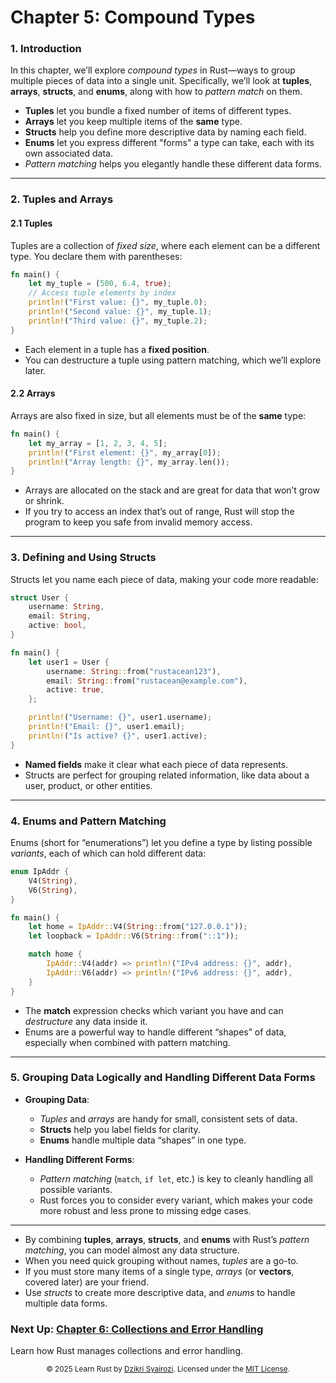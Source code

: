 # Chapter 5: Compound Types

### 1. Introduction

In this chapter, we’ll explore *compound types* in Rust—ways to group multiple pieces of data into a single unit. Specifically, we’ll look at **tuples**, **arrays**, **structs**, and **enums**, along with how to *pattern match* on them.

- **Tuples** let you bundle a fixed number of items of different types.
- **Arrays** let you keep multiple items of the **same** type.
- **Structs** help you define more descriptive data by naming each field.
- **Enums** let you express different "forms" a type can take, each with its own associated data.
- *Pattern matching* helps you elegantly handle these different data forms.

---

### 2. Tuples and Arrays

#### 2.1 Tuples

Tuples are a collection of *fixed size*, where each element can be a different type. You declare them with parentheses:

```rust
fn main() {
    let my_tuple = (500, 6.4, true);
    // Access tuple elements by index
    println!("First value: {}", my_tuple.0);
    println!("Second value: {}", my_tuple.1);
    println!("Third value: {}", my_tuple.2);
}
```

- Each element in a tuple has a **fixed position**.
- You can destructure a tuple using pattern matching, which we’ll explore later.

#### 2.2 Arrays

Arrays are also fixed in size, but all elements must be of the **same** type:

```rust
fn main() {
    let my_array = [1, 2, 3, 4, 5];
    println!("First element: {}", my_array[0]);
    println!("Array length: {}", my_array.len());
}
```

- Arrays are allocated on the stack and are great for data that won’t grow or shrink.
- If you try to access an index that’s out of range, Rust will stop the program to keep you safe from invalid memory access.

---

### 3. Defining and Using Structs

Structs let you name each piece of data, making your code more readable:

```rust
struct User {
    username: String,
    email: String,
    active: bool,
}

fn main() {
    let user1 = User {
        username: String::from("rustacean123"),
        email: String::from("rustacean@example.com"),
        active: true,
    };

    println!("Username: {}", user1.username);
    println!("Email: {}", user1.email);
    println!("Is active? {}", user1.active);
}
```

- **Named fields** make it clear what each piece of data represents.
- Structs are perfect for grouping related information, like data about a user, product, or other entities.

---

### 4. Enums and Pattern Matching

Enums (short for “enumerations”) let you define a type by listing possible *variants*, each of which can hold different data:

```rust
enum IpAddr {
    V4(String),
    V6(String),
}

fn main() {
    let home = IpAddr::V4(String::from("127.0.0.1"));
    let loopback = IpAddr::V6(String::from("::1"));

    match home {
        IpAddr::V4(addr) => println!("IPv4 address: {}", addr),
        IpAddr::V6(addr) => println!("IPv6 address: {}", addr),
    }
}
```

- The **match** expression checks which variant you have and can *destructure* any data inside it.
- Enums are a powerful way to handle different “shapes” of data, especially when combined with pattern matching.

---

### 5. Grouping Data Logically and Handling Different Data Forms

- **Grouping Data**: 
  - *Tuples* and *arrays* are handy for small, consistent sets of data.
  - **Structs** help you label fields for clarity.
  - **Enums** handle multiple data “shapes” in one type.

- **Handling Different Forms**:
  - *Pattern matching* (`match`, `if let`, etc.) is key to cleanly handling all possible variants.
  - Rust forces you to consider every variant, which makes your code more robust and less prone to missing edge cases.

---

- By combining **tuples**, **arrays**, **structs**, and **enums** with Rust’s *pattern matching*, you can model almost any data structure.
- When you need quick grouping without names, *tuples* are a go-to.
- If you must store many items of a single type, *arrays* (or **vectors**, covered later) are your friend.
- Use *structs* to create more descriptive data, and *enums* to handle multiple data forms.

### Next Up: [Chapter 6: Collections and Error Handling](../06-collections-and-error-handling/README.md)
Learn how Rust manages collections and error handling.

<p align="center"> <sub>© 2025 Learn Rust by <a href="https://github.com/dzikrisyairozi">Dzikri Syairozi</a>. Licensed under the <a href="../LICENSE">MIT License</a>.</sub> </p>

